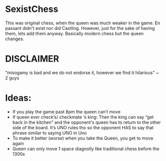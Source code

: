# SexistChess
This was original chess, when the queen was much weaker in the game. En passant didn't exist nor did Castling. However, just for the sake of having them, lets add them anyway. Basically modern chess but the queen changes.

# DISCLAIMER 
 “misogamy is bad and we do not endorse it, however we find it hilarious" ~ 2 guys

 # Ideas:
 - If you play the game past 8pm the queen can’t move
 - If queen ever check’s/ checkmate ‘s king: Then the king can say “get back in the kitchen” and the opponent's queen has to return to the other side of the board. It’s UNO rules tho so the opponent HAS to say that phrase similar to saying UNO in Uno
 - To make it better (worse) when you take the Queen, you get to move again
 - Queen can only move 1 space diagnolly like traditional chess before the 1300s
